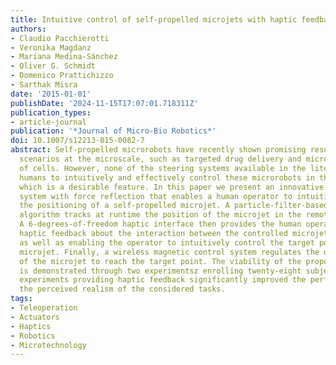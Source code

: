 ```yaml
---
title: Intuitive control of self-propelled microjets with haptic feedback
authors:
- Claudio Pacchierotti
- Veronika Magdanz
- Mariana Medina-Sánchez
- Oliver G. Schmidt
- Domenico Prattichizzo
- Sarthak Misra
date: '2015-01-01'
publishDate: '2024-11-15T17:07:01.718311Z'
publication_types:
- article-journal
publication: '*Journal of Micro-Bio Robotics*'
doi: 10.1007/s12213-015-0082-7
abstract: Self-propelled microrobots have recently shown promising results in several
  scenarios at the microscale, such as targeted drug delivery and micromanipulation
  of cells. However, none of the steering systems available in the literature enable
  humans to intuitively and effectively control these microrobots in the remote environment,
  which is a desirable feature. In this paper we present an innovative teleoperation
  system with force reflection that enables a human operator to intuitively control
  the positioning of a self-propelled microjet. A particle-filter-based visual tracking
  algorithm tracks at runtime the position of the microjet in the remote environment.
  A 6-degrees-of-freedom haptic interface then provides the human operator with compelling
  haptic feedback about the interaction between the controlled microjet and the environment,
  as well as enabling the operator to intuitively control the target position of the
  microjet. Finally, a wireless magnetic control system regulates the orientation
  of the microjet to reach the target point. The viability of the proposed approach
  is demonstrated through two experimentsz enrolling twenty-eight subjects. In both
  experiments providing haptic feedback significantly improved the performance and
  the perceived realism of the considered tasks.
tags:
- Teleoperation
- Actuators
- Haptics
- Robotics
- Microtechnology
---
```

